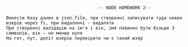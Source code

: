                                        -- NODE HOMEWORK 2--

    Винести базу даних в json.file, при створенні записувати туда нових юзерів через fs, при видаленні - видаляти
    При створенні валідацію на ім'я і вік, імя повинно бути більше 3 символів, вік – не менше нуля
    На гет, пут, деліт юзерів перевірити чи є такий юзер
